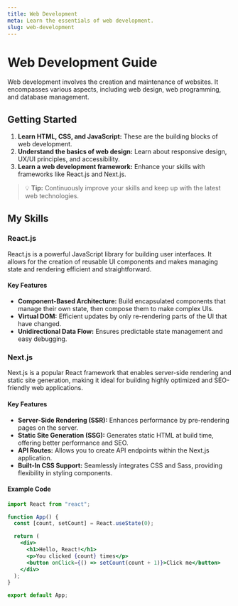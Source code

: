 ```yaml
---
title: Web Development
meta: Learn the essentials of web development.
slug: web-development
---
```


# Web Development Guide

Web development involves the creation and maintenance of websites. It encompasses various aspects, including web design, web programming, and database management.

## Getting Started

1. **Learn HTML, CSS, and JavaScript:** These are the building blocks of web development.
2. **Understand the basics of web design:** Learn about responsive design, UX/UI principles, and accessibility.
3. **Learn a web development framework:** Enhance your skills with frameworks like React.js and Next.js.

> :bulb: **Tip:** Continuously improve your skills and keep up with the latest web technologies.

## My Skills

### React.js

React.js is a powerful JavaScript library for building user interfaces. It allows for the creation of reusable UI components and makes managing state and rendering efficient and straightforward.

#### Key Features

- **Component-Based Architecture:** Build encapsulated components that manage their own state, then compose them to make complex UIs.
- **Virtual DOM:** Efficient updates by only re-rendering parts of the UI that have changed.
- **Unidirectional Data Flow:** Ensures predictable state management and easy debugging.

### Next.js

Next.js is a popular React framework that enables server-side rendering and static site generation, making it ideal for building highly optimized and SEO-friendly web applications.

#### Key Features

- **Server-Side Rendering (SSR):** Enhances performance by pre-rendering pages on the server.
- **Static Site Generation (SSG):** Generates static HTML at build time, offering better performance and SEO.
- **API Routes:** Allows you to create API endpoints within the Next.js application.
- **Built-In CSS Support:** Seamlessly integrates CSS and Sass, providing flexibility in styling components.

#### Example Code

```jsx
import React from "react";

function App() {
  const [count, setCount] = React.useState(0);

  return (
    <div>
      <h1>Hello, React!</h1>
      <p>You clicked {count} times</p>
      <button onClick={() => setCount(count + 1)}>Click me</button>
    </div>
  );
}

export default App;
```

